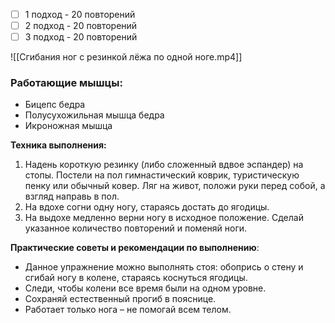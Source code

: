 
- [ ] 1 подход - 20 повторений
- [ ] 2 подход - 20 повторений
- [ ] 3 подход - 20 повторений

![[Сгибания ног с резинкой лёжа по одной ноге.mp4]]

### **Работающие мышцы:**

-   Бицепс бедра
-   Полусухожильная мышца бедра
-   Икроножная мышца

**Техника выполнения:**

1.  Надень короткую резинку (либо сложенный вдвое эспандер) на стопы. Постели на пол гимнастический коврик, туристическую пенку или обычный ковер. Ляг на живот, положи руки перед собой, а взгляд направь в пол.
2.  На вдохе согни одну ногу, стараясь достать до ягодицы. 
3.  На выдохе медленно верни ногу в исходное положение. Сделай указанное количество повторений и поменяй ноги.

**Практические советы и рекомендации по выполнению**:

-   Данное упражнение можно выполнять стоя: обопрись о стену и сгибай ногу в колене, стараясь коснуться ягодицы. 
-   Следи, чтобы колени все время были на одном уровне. 
-   Сохраняй естественный прогиб в пояснице. 
-   Работает только нога – не помогай всем телом.
